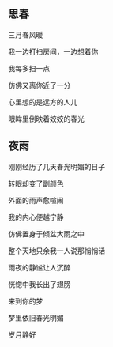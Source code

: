 ## 思春

三月春风暖

我一边打扫房间，一边想着你

我每多扫一点

仿佛又离你近了一分

心里想的是远方的人儿

眼眸里倒映着姣姣的春光


## 夜雨

刚刚经历了几天春光明媚的日子

转眼却变了副颜色

外面的雨声愈喧闹

我的内心便越宁静

仿佛置身于倾盆大雨之中

整个天地只余我一人说那悄悄话

雨夜的静谧让人沉醉

恍惚中我长出了翅膀

来到你的梦

梦里依旧春光明媚

岁月静好



